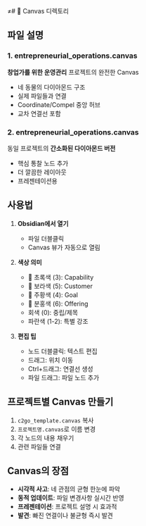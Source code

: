 ≠# 🎯 Canvas 디렉토리

## 파일 설명

### 1. entrepreneurial_operations.canvas
**창업가를 위한 운영관리** 프로젝트의 완전한 Canvas
- 네 동물의 다이아몬드 구조
- 실제 파일들과 연결
- Coordinate/Compel 중앙 허브
- 교차 연결선 포함

### 2. entrepreneurial_operations.canvas  
동일 프로젝트의 **간소화된 다이아몬드 버전**
- 핵심 통찰 노드 추가
- 더 깔끔한 레이아웃
- 프레젠테이션용



## 사용법

1. **Obsidian에서 열기**
   - 파일 더블클릭
   - Canvas 뷰가 자동으로 열림

2. **색상 의미**
   - 🐢 초록색 (3): Capability
   - 👾 보라색 (5): Customer  
   - 🐅 주황색 (4): Goal
   - 🐙 분홍색 (6): Offering
   - 회색 (0): 중립/제목
   - 파란색 (1-2): 특별 강조

3. **편집 팁**
   - 노드 더블클릭: 텍스트 편집
   - 드래그: 위치 이동
   - Ctrl+드래그: 연결선 생성
   - 파일 드래그: 파일 노드 추가

## 프로젝트별 Canvas 만들기

1. `c2go_template.canvas` 복사
2. `프로젝트명.canvas`로 이름 변경
3. 각 노드의 내용 채우기
4. 관련 파일들 연결

## Canvas의 장점

- **시각적 사고**: 네 관점의 균형 한눈에 파악
- **동적 업데이트**: 파일 변경사항 실시간 반영
- **프레젠테이션**: 프로젝트 설명 시 효과적
- **발견**: 빠진 연결이나 불균형 즉시 발견